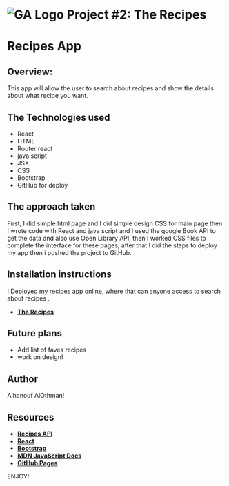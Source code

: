# ![GA Logo](https://ga-dash.s3.amazonaws.com/production/assets/logo-9f88ae6c9c3871690e33280fcf557f33.png) Project #2: The Recipes

# Recipes App

## Overview:
This app will allow the user to search about  recipes and show the details about what  recipe you want.


## The Technologies used
- React
- HTML
- Router react
- java script
- JSX
- CSS
- Bootstrap
- GitHub for deploy

## The approach taken
First, I did simple html page and I did simple design CSS for main page then I wrote code with React and java script and I used the google Book API to get the data and also use Open Library API,
then I worked CSS files to complete the interface for these pages, after that I did the steps to deploy my app then i pushed
the project to GitHub.


## Installation instructions
I Deployed my  recipes app online, where that can anyone  access to search about recipes .
- **[The  Recipes ](https://alhanoufoth33.github.io/recipes/)**

## Future plans

- Add list of faves recipes  
- work on design!

## Author
Alhanouf AlOthman!


## Resources
- **[ Recipes API](https://www.food2fork.com/)**
- **[React](https://reactjs.org/)**
- **[Bootstrap](https://getbootstrap.com/)**
- **[MDN JavaScript Docs](https://developer.mozilla.org/en-US/docs/Web/JavaScript)**
- **[GitHub Pages](https://pages.github.com)**

ENJOY!

 


